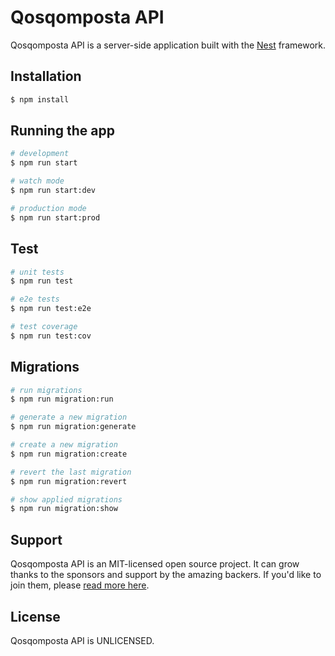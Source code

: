 # Qosqomposta API

Qosqomposta API is a server-side application built with the [Nest](https://github.com/nestjs/nest) framework.

## Installation

```bash
$ npm install
```

## Running the app

```bash
# development
$ npm run start

# watch mode
$ npm run start:dev

# production mode
$ npm run start:prod
```

## Test

```bash
# unit tests
$ npm run test

# e2e tests
$ npm run test:e2e

# test coverage
$ npm run test:cov
```

## Migrations

```bash
# run migrations
$ npm run migration:run

# generate a new migration
$ npm run migration:generate

# create a new migration
$ npm run migration:create

# revert the last migration
$ npm run migration:revert

# show applied migrations
$ npm run migration:show
```

## Support

Qosqomposta API is an MIT-licensed open source project. It can grow thanks to the sponsors and support by the amazing backers. If you'd like to join them, please [read more here](https://docs.nestjs.com/support).

## License

Qosqomposta API is UNLICENSED.
